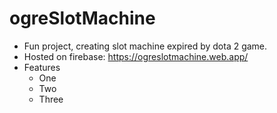 ﻿# ogreSlotMachine
- Fun project, creating slot machine expired by dota 2 game.
- Hosted on firebase: https://ogreslotmachine.web.app/
- Features
  - One
  - Two
  - Three
